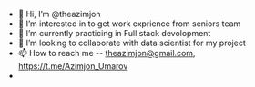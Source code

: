 - 👋 Hi, I’m @theazimjon
- 👀 I’m interested in to get work exprience from seniors team
- 🌱 I’m currently practicing in Full stack devolopment
- 💞️ I’m looking to collaborate with data scientist for my project
- 📫 How to reach me --  theazimjon@gmail.com, https://t.me/Azimjon_Umarov
- 
<!---
theazimjon/theazimjon is a ✨ special ✨ repository because its `README.md` (this file) appears on your GitHub profile.
You can click the Preview link to take a look at your changes.
--->
